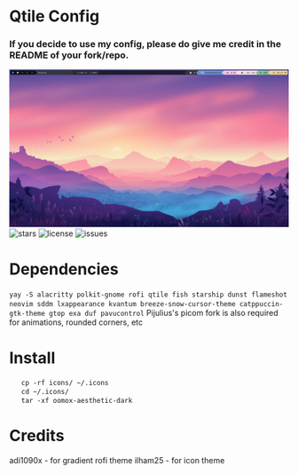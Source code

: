 # Qtile Config

### If you decide to use my config, please do give me credit in the README of your fork/repo.

![picture](https://raw.githubusercontent.com/Spaxly/qtile-config/main/assets/screenshot.png)
![stars](https://img.shields.io/github/stars/Spaxly/qtile-config)
![license](https://img.shields.io/github/license/Spaxly/qtile-config)
![issues](https://img.shields.io/github/issues/Spaxly/qtile-config)

# Dependencies
```yay -S alacritty polkit-gnome rofi qtile fish starship dunst flameshot neovim sddm lxappearance kvantum breeze-snow-cursor-theme catppuccin-gtk-theme gtop exa duf pavucontrol```
Pijulius's picom fork is also required for animations, rounded corners, etc

# Install
```cp -rf config/ ~/.config
   cp -rf icons/ ~/.icons
   cd ~/.icons/
   tar -xf oomox-aesthetic-dark
```

# Credits
adi1090x - for gradient rofi theme
ilham25 - for icon theme
